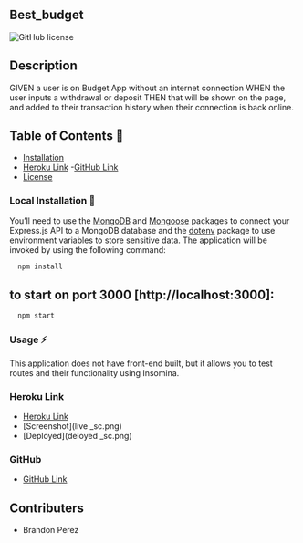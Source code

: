 ## Best_budget


![GitHub license](https://img.shields.io/badge/license-MIT-ff69b4.svg)


## Description
GIVEN a user is on Budget App without an internet connection
WHEN the user inputs a withdrawal or deposit
THEN that will be shown on the page, and added to their transaction history when their connection is back online.


## Table of Contents 🔎
- [Installation](#installation)
- [Heroku Link](#HerokuLink)
 -[GitHub Link](#githubdeploylink)
- [License](#license)

### Local Installation  💾
You’ll need to use the [MongoDB]() and [Mongoose]() packages to connect your Express.js API to a MongoDB database and the [dotenv](https://www.npmjs.com/package/dotenv) package to use environment variables to store sensitive data. The application will be invoked by using the following command:

```bash
  npm install
```
## to start on port 3000 [http://localhost:3000]: 
```bash
  npm start
```


### Usage ⚡
This application does not have front-end built, but it allows you to test routes and their functionality using Insomina. 

### Heroku Link 

* [Heroku Link](https://bestbudget01.herokuapp.com/)
* [Screenshot](live _sc.png)
* [Deployed](deloyed _sc.png)
### GitHub 

* [GitHub Link](https://github.com/bperez05/best_budget)


## Contributers
* Brandon Perez
